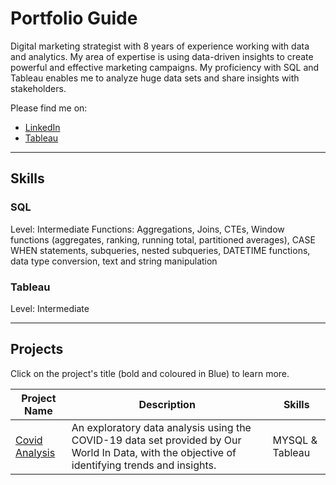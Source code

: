 # Portfolio Guide

Digital marketing strategist with 8 years of experience working with data and analytics. My area of expertise is using data-driven insights to create powerful and effective marketing campaigns. My proficiency with SQL and Tableau enables me to analyze huge data sets and share insights with stakeholders.

Please find me on:
- [LinkedIn](https://www.example.com](https://www.linkedin.com/in/scottcombes83/))
- [Tableau](https://public.tableau.com/app/profile/scott.combes)

---
## Skills

### SQL
Level: Intermediate 
Functions: Aggregations, Joins, CTEs, Window functions (aggregates, ranking, running total, partitioned averages), CASE WHEN statements, subqueries, nested subqueries, DATETIME functions, data type conversion, text and string manipulation

### Tableau
Level: Intermediate



---
## Projects

Click on the project's title (bold and coloured in Blue) to learn more.

| Project Name | Description | Skills |
| ----------- | ----------- | ----------- |
| [Covid Analysis](https://github.com/Scombes/COVID_data_exploration) | An exploratory data analysis using the COVID-19 data set provided by Our World In Data, with the objective of identifying trends and insights. | MYSQL & Tableau |

